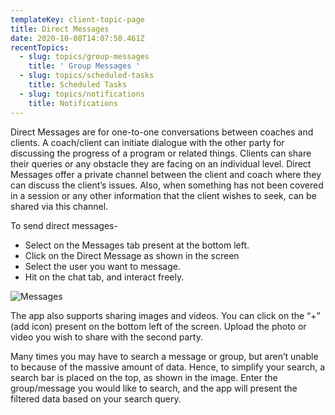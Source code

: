 ```yaml
---
templateKey: client-topic-page
title: Direct Messages
date: 2020-10-08T14:07:50.461Z
recentTopics:
  - slug: topics/group-messages
    title: ' Group Messages '
  - slug: topics/scheduled-tasks
    title: Scheduled Tasks
  - slug: topics/notifications
    title: Notifications
---
```

Direct Messages are for one-to-one conversations between coaches and clients. A coach/client can initiate dialogue with the other party for discussing the progress of a program or related things. Clients can share their queries or any obstacle they are facing on an individual level. Direct Messages offer a private channel between the client and coach where they can discuss the client’s issues. Also, when something has not been covered in a session or any other information that the client wishes to seek, can be shared via this channel.

To send direct messages-

* Select on the Messages tab present at the bottom left.
* Click on the Direct Message as shown in the screen
* Select the user you want to message.
* Hit on the chat tab, and interact freely.

![Messages](/img/messages-i.png "Messages")

The app also supports sharing images and videos. You can click on the “+” (add icon) present on the bottom left of the screen. Upload the photo or video you wish to share with the second party. 

Many times you may have to search a message or group, but aren’t unable to because of the massive amount of data. Hence, to simplify your search, a search bar is placed on the top, as shown in the image. Enter the group/message you would like to search, and the app will present the filtered data based on your search query.
